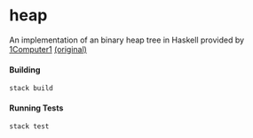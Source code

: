 # heap

An implementation of an binary heap tree in Haskell provided by [1Computer1](https://github.com/1Computer1/) [(original)](https://gist.github.com/1Computer1/85ae10b8d0e2686459bf89327e274fff)

#### Building
```
stack build
```

#### Running Tests
```
stack test
```
